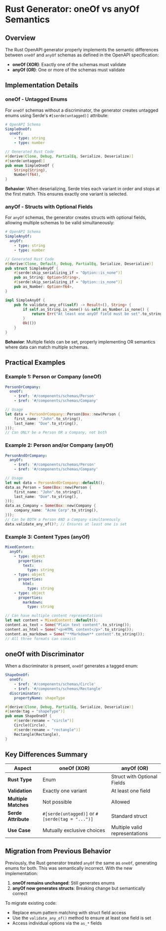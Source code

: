# Rust Generator: oneOf vs anyOf Semantics

## Overview

The Rust OpenAPI generator properly implements the semantic differences between `oneOf` and `anyOf` schemas as defined in the OpenAPI specification:

- **oneOf (XOR)**: Exactly one of the schemas must validate
- **anyOf (OR)**: One or more of the schemas must validate

## Implementation Details

### oneOf - Untagged Enums

For `oneOf` schemas without a discriminator, the generator creates untagged enums using Serde's `#[serde(untagged)]` attribute:

```yaml
# OpenAPI Schema
SimpleOneOf:
  oneOf:
    - type: string
    - type: number
```

```rust
// Generated Rust Code
#[derive(Clone, Debug, PartialEq, Serialize, Deserialize)]
#[serde(untagged)]
pub enum SimpleOneOf {
    String(String),
    Number(f64),
}
```

**Behavior**: When deserializing, Serde tries each variant in order and stops at the first match. This ensures exactly one variant is selected.

### anyOf - Structs with Optional Fields

For `anyOf` schemas, the generator creates structs with optional fields, allowing multiple schemas to be valid simultaneously:

```yaml
# OpenAPI Schema
SimpleAnyOf:
  anyOf:
    - type: string
    - type: number
```

```rust
// Generated Rust Code
#[derive(Clone, Default, Debug, PartialEq, Serialize, Deserialize)]
pub struct SimpleAnyOf {
    #[serde(skip_serializing_if = "Option::is_none")]
    pub as_String: Option<String>,
    #[serde(skip_serializing_if = "Option::is_none")]
    pub as_Number: Option<f64>,
}

impl SimpleAnyOf {
    pub fn validate_any_of(&self) -> Result<(), String> {
        if self.as_String.is_none() && self.as_Number.is_none() {
            return Err("At least one anyOf field must be set".to_string());
        }
        Ok(())
    }
}
```

**Behavior**: Multiple fields can be set, properly implementing OR semantics where data can match multiple schemas.

## Practical Examples

### Example 1: Person or Company (oneOf)

```yaml
PersonOrCompany:
  oneOf:
    - $ref: '#/components/schemas/Person'
    - $ref: '#/components/schemas/Company'
```

```rust
// Usage
let data = PersonOrCompany::Person(Box::new(Person {
    first_name: "John".to_string(),
    last_name: "Doe".to_string(),
}));
// Can ONLY be a Person OR a Company, not both
```

### Example 2: Person and/or Company (anyOf)

```yaml
PersonAndOrCompany:
  anyOf:
    - $ref: '#/components/schemas/Person'
    - $ref: '#/components/schemas/Company'
```

```rust
// Usage
let mut data = PersonAndOrCompany::default();
data.as_Person = Some(Box::new(Person {
    first_name: "John".to_string(),
    last_name: "Doe".to_string(),
}));
data.as_Company = Some(Box::new(Company {
    company_name: "Acme Corp".to_string(),
}));
// Can be BOTH a Person AND a Company simultaneously
data.validate_any_of()?; // Ensures at least one is set
```

### Example 3: Content Types (anyOf)

```yaml
MixedContent:
  anyOf:
    - type: object
      properties:
        text:
          type: string
    - type: object
      properties:
        html:
          type: string
    - type: object
      properties:
        markdown:
          type: string
```

```rust
// Can have multiple content representations
let mut content = MixedContent::default();
content.as_text = Some("Plain text content".to_string());
content.as_html = Some("<p>HTML content</p>".to_string());
content.as_markdown = Some("**Markdown** content".to_string());
// All three formats can coexist
```

## oneOf with Discriminator

When a discriminator is present, `oneOf` generates a tagged enum:

```yaml
ShapeOneOf:
  oneOf:
    - $ref: '#/components/schemas/Circle'
    - $ref: '#/components/schemas/Rectangle'
  discriminator:
    propertyName: shapeType
```

```rust
#[derive(Clone, Debug, PartialEq, Serialize, Deserialize)]
#[serde(tag = "shapeType")]
pub enum ShapeOneOf {
    #[serde(rename = "circle")]
    Circle(Circle),
    #[serde(rename = "rectangle")]
    Rectangle(Rectangle),
}
```

## Key Differences Summary

| Aspect | oneOf (XOR) | anyOf (OR) |
|--------|-------------|------------|
| **Rust Type** | Enum | Struct with Optional Fields |
| **Validation** | Exactly one variant | At least one field |
| **Multiple Matches** | Not possible | Allowed |
| **Serde Attribute** | `#[serde(untagged)]` or `#[serde(tag = "...")]` | Standard struct |
| **Use Case** | Mutually exclusive choices | Multiple valid representations |

## Migration from Previous Behavior

Previously, the Rust generator treated `anyOf` the same as `oneOf`, generating enums for both. This was semantically incorrect. With the new implementation:

1. **oneOf remains unchanged**: Still generates enums
2. **anyOf now generates structs**: Breaking change but semantically correct

To migrate existing code:
- Replace enum pattern matching with struct field access
- Use the `validate_any_of()` method to ensure at least one field is set
- Access individual options via the `as_*` fields